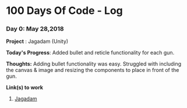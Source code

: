 # 100 Days Of Code - Log

### Day 0: May 28,2018

**Project** : Jagadam (Unity)

**Today's Progress**: Added bullet and reticle functionality for each gun.

**Thoughts:** Adding bullet functionality was easy. Struggled with including the canvas & image and resizing the components to place in front of the gun.



**Link(s) to work**
1. [Jagadam](https://github.com/nirvanalab/Jagadam)

